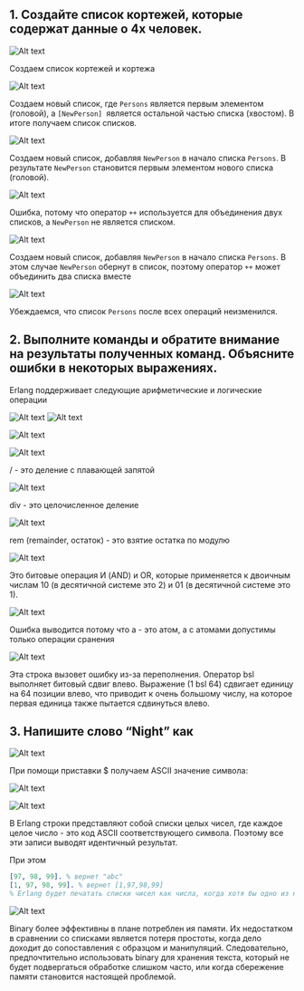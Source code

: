 ## 1. Создайте список кортежей, которые содержат данные о 4х человек.

![Alt text](pics/1part/1.png)

Создаем список кортежей и кортежа

![Alt text](pics/1part/2.png)

Создаем новый список, где `Persons` является первым элементом (головой), а `[NewPerson] `является остальной частью списка (хвостом). В итоге получаем список списков.

![Alt text](pics/1part/3.png)

Создаем новый список, добавляя `NewPerson` в начало списка `Persons`. В результате `NewPerson` становится первым элементом нового списка (головой).

![Alt text](pics/1part/4.png)

Ошибка, потому что оператор `++` используется для объединения двух списков, а `NewPerson` не является списком.

![Alt text](pics/1part/5.png)

Создаем новый список, добавляя `NewPerson` в начало списка `Persons`. В этом случае `NewPerson` обернут в список, поэтому оператор `++` может объединить два списка вместе

![Alt text](pics/1part/7.png)

Убеждаемся, что список `Persons` после всех операций неизменился.

## 2. Выполните команды и обратите внимание на результаты полученных команд. Объясните ошибки в некоторых выражениях. 

Erlang поддерживает следующие арифметические и логические операции

![Alt text](pics/1.png)
![Alt text](pics/2.png)

![Alt text](pics/2part/1.png)

![Alt text](pics/2part/2.png)

/ - это деление с плавающей запятой

![Alt text](pics/2part/3.png)

div  - это целочисленное деление

![Alt text](pics/2part/4.png)

rem (remainder, остаток) - это взятие остатка по модулю 

![Alt text](pics/2part/5.png)

Это битовые операция И (AND) и OR, которые применяется к двоичным числам 10 (в десятичной системе это 2) и 01 (в десятичной системе это 1).

![Alt text](pics/2part/6.png)

Ошибка выводится потому что a - это атом, а с атомами допустимы только операции сранения

![Alt text](pics/2part/7.png)

Эта строка вызовет ошибку из-за переполнения. Оператор bsl выполняет битовый сдвиг влево. Выражение (1 bsl 64) сдвигает единицу на 64 позиции влево, что приводит к очень большому числу, на которое первая единица также пытается сдвинуться влево.

## 3. Напишите слово “Night” как 

![Alt text](pics/3part/1.png)

При помо­щи приставки $ получаем ASCII значение символа:

![Alt text](pics/3part/2.png)

![Alt text](pics/3part/3.png)

В Erlang строки представляют собой списки целых чисел, где каждое целое число - это код ASCII соответствующего символа. Поэтому все эти записи выводят идентичный результат. 

При этом 

```erlang
[97, 98, 99]. % вернет "abc"
[1, 97, 98, 99]. % вернет [1,97,98,99]
% Erlang будет печатать списки чисел как числа, когда хотя бы одно из них не может представлять букву
```

![Alt text](pics/3part/4.png)

Binary более эффективны в плане потреблен ия памяти.
Их недостатком в сравнении со списками является потеря простоты, когда дело доходит до сопоставления с образцом и манипуляций. Следовательно, предпочтительно использовать binary для хранения текста, который не будет подвергаться обработке слишком часто, или когда сбережение памяти становится настоящей проблемой.